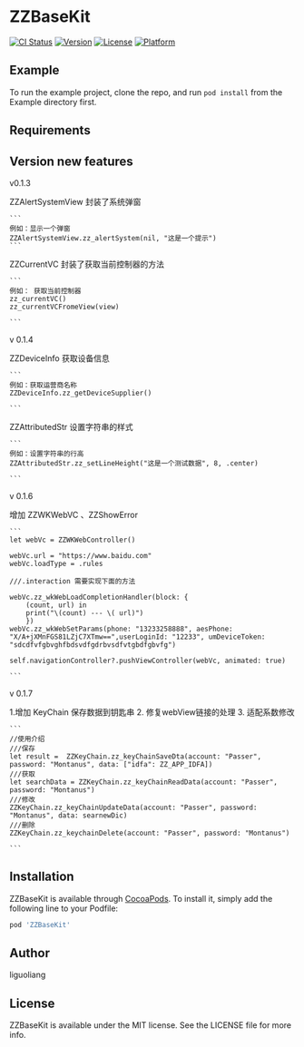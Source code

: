 # ZZBaseKit

[![CI Status](https://img.shields.io/travis/185226139@qq.com/ZZBaseKit.svg?style=flat)](https://travis-ci.org/185226139@qq.com/ZZBaseKit)
[![Version](https://img.shields.io/cocoapods/v/ZZBaseKit.svg?style=flat)](https://cocoapods.org/pods/ZZBaseKit)
[![License](https://img.shields.io/cocoapods/l/ZZBaseKit.svg?style=flat)](https://cocoapods.org/pods/ZZBaseKit)
[![Platform](https://img.shields.io/cocoapods/p/ZZBaseKit.svg?style=flat)](https://cocoapods.org/pods/ZZBaseKit)

## Example

To run the example project, clone the repo, and run `pod install` from the Example directory first.

## Requirements


## Version new features

v0.1.3   
       
ZZAlertSystemView  封装了系统弹窗   
        
    ``` 
    例如：显示一个弹窗
    ZZAlertSystemView.zz_alertSystem(nil, "这是一个提示")
    ```
    
ZZCurrentVC   封装了获取当前控制器的方法 

    ``` 
    例如： 获取当前控制器
    zz_currentVC()
    zz_currentVCFromeView(view)
           
    ```
     
     
v 0.1.4 

ZZDeviceInfo 获取设备信息
      
    ``` 
    例如：获取运营商名称   
    ZZDeviceInfo.zz_getDeviceSupplier() 
      
    ```
     
ZZAttributedStr 设置字符串的样式
      
    ```
    例如：设置字符串的行高   
    ZZAttributedStr.zz_setLineHeight("这是一个测试数据", 8, .center)

    ```
v 0.1.6 

增加 ZZWKWebVC 、ZZShowError

    ```
    let webVc = ZZWKWebController()

    webVc.url = "https://www.baidu.com"
    webVc.loadType = .rules 
    
    ///.interaction 需要实现下面的方法

    webVc.zz_wkWebLoadCompletionHandler(block: {
        (count, url) in
        print("\(count) --- \( url)")
        })
    webVc.zz_wkWebSetParams(phone: "13233258888", aesPhone: "X/A+jXMnFGS81LZjC7XTmw==",userLoginId: "12233", umDeviceToken: "sdcdfvfgbvghfbdsvdfgdrbvsdfvtgbdfgbvfg")
        
    self.navigationController?.pushViewController(webVc, animated: true)

    ```
v 0.1.7

1.增加 KeyChain 保存数据到钥匙串 
2. 修复webView链接的处理 
3. 适配系数修改
   
   
    ```
    //使用介绍
    ///保存
    let result =  ZZKeyChain.zz_keyChainSaveDta(account: "Passer", password: "Montanus", data: ["idfa": ZZ_APP_IDFA])
    ///获取
    let searchData = ZZKeyChain.zz_keyChainReadData(account: "Passer", password: "Montanus")
    ///修改
    ZZKeyChain.zz_keyChainUpdateData(account: "Passer", password: "Montanus", data: searnewDic)
    ///删除
    ZZKeyChain.zz_keychainDelete(account: "Passer", password: "Montanus")
    
    ```

## Installation

ZZBaseKit is available through [CocoaPods](https://cocoapods.org). To install
it, simply add the following line to your Podfile:

```ruby
pod 'ZZBaseKit'
```

## Author

liguoliang

## License

ZZBaseKit is available under the MIT license. See the LICENSE file for more info.

